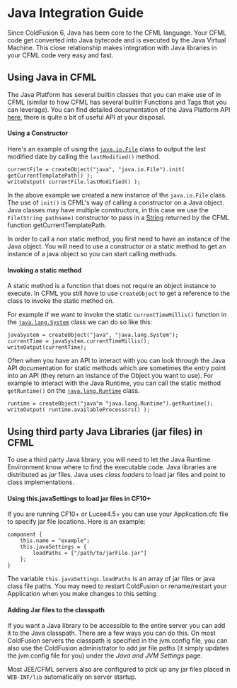 # Java Integration Guide

Since ColdFusion 6, Java has been core to the CFML language. Your CFML code get converted into Java bytecode and is executed by the Java Virtual Machine. This close relationship makes integration with Java libraries in your CFML code very easy and fast.

## Using Java in CFML

The Java Platform has several builtin classes that you can make use of in CFML (similar to how CFML has several builtin Functions and Tags that you can leverage). You can find detailed documentation of the Java Platform API [here](http://docs.oracle.com/javase/8/docs/api/index.html), there is quite a bit of useful API at your disposal.

#### Using a Constructor

Here's an example of using the [`java.io.File`](http://javadocs.org/java.io.File) class to output the last modified date by calling the `lastModified()` method.

	currentFile = createObject("java", "java.io.File").init( getCurrentTemplatePath() );
	writeOutput( currentFile.lastModified() );

In the above example we created a new instance of the `java.io.File` class. The use of `init()` is CFML's way of calling a constructor on a Java object. Java classes may have multiple constructors, in this case we use the `File(String pathname)` constructor to pass in a [String](http://javadocs.org/string) returned by the CFML function getCurrentTemplatePath.

In order to call a non static method, you first need to have an instance of the Java object. You will need to use a constructor or a static method to get an instance of a java object so you can start calling methods.

#### Invoking a static method

A static method is a function that does not require an object instance to execute. In CFML you still have to use `createObject` to get a reference to the class to invoke the static method on.

For example if we want to invoke the static `currentTimeMillis()` function in the [`java.lang.System`](http://javadocs.org/java.lang.System) class
we can do so like this:

	javaSystem = createObject("java", "java.lang.System");
	currentTime = javaSystem.currentTimeMillis();
	writeOutput(currentTime);

Often when you have an API to interact with you can look through the Java API documentation for static methods which are sometimes the entry point into an API (they return an instance of the Object you want to use). For example to interact with the Java Runtime, you can call the static method `getRuntime()` on the [`java.lang.Runtime`](http://javadocs.org/runtime) class.

	runtime = createObject("java"m "java.lang.Runtime").getRuntime();
	writeOutput( runtime.availableProcessors() );

## Using third party Java Libraries (jar files) in CFML

To use a third party Java library, you will need to let the Java Runtime Environment know where to find the executable code. Java libraries are distributed as _jar_ files. Java uses _class loaders_ to load jar files and point to class implementations.

#### Using this.javaSettings to load jar files in CF10+

If you are running CF10+ or Lucee4.5+ you can use your Application.cfc file to specify jar file locations. Here is an example:

	component {
		this.name = "example";
		this.javaSettings = {
			loadPaths = ["/path/to/jarFile.jar"]
		};
	}

The variable `this.javaSettings.loadPaths` is an array of jar files or java class file paths. You may need to restart ColdFusion or rename/restart your Application when you make changes to this setting.

#### Adding Jar files to the classpath

If you want a Java library to be accessible to the entire server you can add it to the Java classpath. There are a few ways you can do this. On most ColdFusion servers the classpath is specified in the jvm.config file, you can also use the ColdFusion administrator to add jar file paths (it simply updates the jvm.config file for you) under the _Java and JVM Settings_ page.

Most JEE/CFML servers also are configured to pick up any jar files placed in `WEB-INF/lib` automatically on server startup.